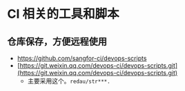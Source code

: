 # CI 相关的工具和脚本


## 仓库保存，方便远程使用
- https://github.com/sangfor-ci/devops-scripts
- [https://git.weixin.qq.com/devops-ci/devops-scripts.git](https://git.weixin.qq.com/devops-ci/devops-scripts.git)
   - 主要采用这个。`redau/str***.`
    

